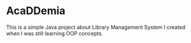 # AcaDDemia
This is a simple Java project about Library Management System I created when I was still learning OOP concepts.
